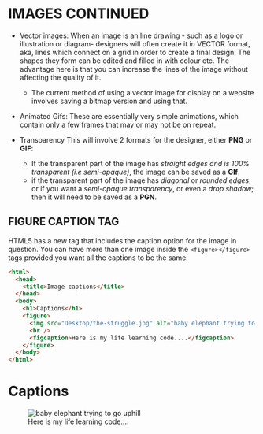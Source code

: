 # IMAGES CONTINUED

* Vector images:
When an image is an line drawing - such as a logo or illustration or diagram- designers will often create it in VECTOR format, aka, lines which connect on a grid in order to create a final design. The shapes they form can be edited and filled in with colour etc. The advantage here is that you can increase the lines of the image without affecting the quality of it.
    * The current method of using a vector image for display on a website involves saving a bitmap version and using that.


* Animated Gifs:
These are essentially very simple animations, which contain only a few frames that may or may not be on repeat.


* Transparency
This will involve 2 formats for the designer, either __PNG__ or __GIF__:
    * If the transparent part of the image has _straight edges and is 100% transparent (i.e semi-opaque)_, the image can be saved as a __GIf__.
    * if the transparent part of the image has _diagonal_ or _rounded edges_, or if you want a _semi-opaque transparency_, or even a _drop shadow_; then it will need to be saved as a __PGN__.

## FIGURE CAPTION TAG

HTML5 has a new tag that includes the caption option for the image in question. You can have more than one image inside the ```<figure></figure>``` tags provided you want all the captions to be the same:

```html
<html>
  <head>
    <title>Image captions</title>
  </head>
  <body>
    <h1>Captions</h1>
    <figure>
      <img src="Desktop/the-struggle.jpg" alt="baby elephant trying to go uphill">
      <br />
      <figcaption>Here is my life learning code....</figcaption>
    </figure>
  </body>
</html>
```

<html>
  <head>
    <title>Image captions</title>
  </head>
  <body>
    <h1>Captions</h1>
    <figure>
      <img src="Desktop/the-struggle.jpg" alt="baby elephant trying to go uphill">
      <br />
      <figcaption>Here is my life learning code....</figcaption>
    </figure>
  </body>
</html>
